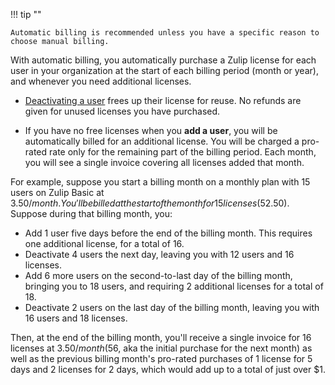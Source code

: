 !!! tip ""

    Automatic billing is recommended unless you have a specific reason to
    choose manual billing.

With automatic billing, you automatically purchase a Zulip license for each user
in your organization at the start of each billing period (month or year), and
whenever you need additional licenses.

- [Deactivating a user](/help/deactivate-or-reactivate-a-user) frees
  up their license for reuse. No refunds are given for unused licenses
  you have purchased.

- If you have no free licenses when you **add a user**, you will be
  automatically billed for an additional license. You will be charged
  a pro-rated rate only for the remaining part of the billing
  period. Each month, you will see a single invoice covering all
  licenses added that month.

For example, suppose you start a billing month on a monthly plan with
15 users on Zulip Basic at $3.50/month. You'll be billed at the start
of the month for 15 licenses ($52.50). Suppose during that billing
month, you:

* Add 1 user five days before the end of the billing month. This requires
  one additional license, for a total of 16.
* Deactivate 4 users the next day, leaving you with 12 users and 16
  licenses.
* Add 6 more users on the second-to-last day of the billing month,
  bringing you to 18 users, and requiring 2 additional licenses for a
  total of 18.
* Deactivate 2 users on the last day of the billing month, leaving you
  with 16 users and 18 licenses.

Then, at the end of the billing month, you'll receive a single invoice
for 16 licenses at $3.50/month ($56, aka the initial purchase for the
next month) as well as the previous billing month's pro-rated
purchases of 1 license for 5 days and 2 licenses for 2 days, which
would add up to a total of just over $1.

